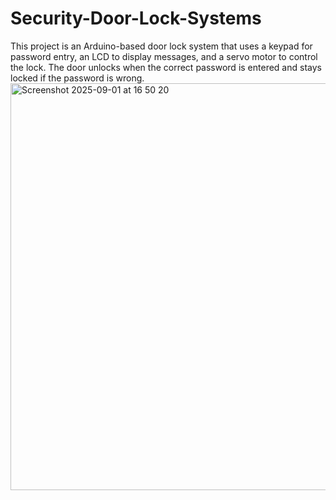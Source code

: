 # Security-Door-Lock-Systems
This project is an Arduino-based door lock system that uses a keypad for password entry, an LCD to display messages, and a servo motor to control the lock. The door unlocks when the correct password is entered and stays locked if the password is wrong.
<img width="930" height="651" alt="Screenshot 2025-09-01 at 16 50 20" src="https://github.com/user-attachments/assets/65c9f467-93e5-4643-af7c-22c51db000d2" />
